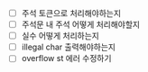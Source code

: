 - [ ] 주석 토큰으로 처리해야하는지
- [ ] 주석문 내 주석 어떻게 처리해야할지
- [ ] 실수 어떻게 처리하는지
- [ ] illegal char 출력해야하는지
- [ ] overflow st 에러 수정하기
